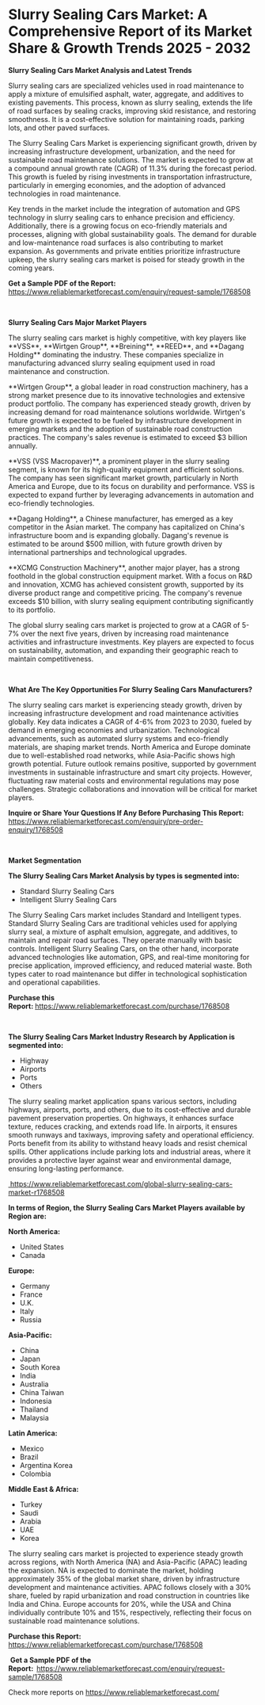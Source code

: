 <p><h1>Slurry Sealing Cars Market: A Comprehensive Report of its Market Share & Growth Trends 2025 - 2032</h1></p><p><strong>Slurry Sealing Cars Market Analysis and Latest Trends</strong></p>
<p><p>Slurry sealing cars are specialized vehicles used in road maintenance to apply a mixture of emulsified asphalt, water, aggregate, and additives to existing pavements. This process, known as slurry sealing, extends the life of road surfaces by sealing cracks, improving skid resistance, and restoring smoothness. It is a cost-effective solution for maintaining roads, parking lots, and other paved surfaces.</p><p>The Slurry Sealing Cars Market is experiencing significant growth, driven by increasing infrastructure development, urbanization, and the need for sustainable road maintenance solutions. The market is expected to grow at a compound annual growth rate (CAGR) of 11.3% during the forecast period. This growth is fueled by rising investments in transportation infrastructure, particularly in emerging economies, and the adoption of advanced technologies in road maintenance.</p><p>Key trends in the market include the integration of automation and GPS technology in slurry sealing cars to enhance precision and efficiency. Additionally, there is a growing focus on eco-friendly materials and processes, aligning with global sustainability goals. The demand for durable and low-maintenance road surfaces is also contributing to market expansion. As governments and private entities prioritize infrastructure upkeep, the slurry sealing cars market is poised for steady growth in the coming years.</p></p>
<p><strong>Get a Sample PDF of the Report:&nbsp;</strong> <a href="https://www.reliablemarketforecast.com/enquiry/request-sample/1768508?utm_campaign=1144&utm_medium=2&utm_source=Github&utm_content=ia&utm_term=23012025&utm_id=slurry-sealing-cars">https://www.reliablemarketforecast.com/enquiry/request-sample/1768508</a></p>
<p>&nbsp;</p>
<p><strong>Slurry Sealing Cars Major Market Players</strong></p>
<p><p>The slurry sealing cars market is highly competitive, with key players like **VSS**, **Wirtgen Group**, **Breining**, **REED**, and **Dagang Holding** dominating the industry. These companies specialize in manufacturing advanced slurry sealing equipment used in road maintenance and construction. </p><p>**Wirtgen Group**, a global leader in road construction machinery, has a strong market presence due to its innovative technologies and extensive product portfolio. The company has experienced steady growth, driven by increasing demand for road maintenance solutions worldwide. Wirtgen's future growth is expected to be fueled by infrastructure development in emerging markets and the adoption of sustainable road construction practices. The company's sales revenue is estimated to exceed $3 billion annually.</p><p>**VSS (VSS Macropaver)**, a prominent player in the slurry sealing segment, is known for its high-quality equipment and efficient solutions. The company has seen significant market growth, particularly in North America and Europe, due to its focus on durability and performance. VSS is expected to expand further by leveraging advancements in automation and eco-friendly technologies.</p><p>**Dagang Holding**, a Chinese manufacturer, has emerged as a key competitor in the Asian market. The company has capitalized on China's infrastructure boom and is expanding globally. Dagang's revenue is estimated to be around $500 million, with future growth driven by international partnerships and technological upgrades.</p><p>**XCMG Construction Machinery**, another major player, has a strong foothold in the global construction equipment market. With a focus on R&D and innovation, XCMG has achieved consistent growth, supported by its diverse product range and competitive pricing. The company's revenue exceeds $10 billion, with slurry sealing equipment contributing significantly to its portfolio.</p><p>The global slurry sealing cars market is projected to grow at a CAGR of 5-7% over the next five years, driven by increasing road maintenance activities and infrastructure investments. Key players are expected to focus on sustainability, automation, and expanding their geographic reach to maintain competitiveness.</p></p>
<p>&nbsp;</p>
<p><strong>What Are The Key Opportunities For Slurry Sealing Cars Manufacturers?</strong></p>
<p><p>The slurry sealing cars market is experiencing steady growth, driven by increasing infrastructure development and road maintenance activities globally. Key data indicates a CAGR of 4-6% from 2023 to 2030, fueled by demand in emerging economies and urbanization. Technological advancements, such as automated slurry systems and eco-friendly materials, are shaping market trends. North America and Europe dominate due to well-established road networks, while Asia-Pacific shows high growth potential. Future outlook remains positive, supported by government investments in sustainable infrastructure and smart city projects. However, fluctuating raw material costs and environmental regulations may pose challenges. Strategic collaborations and innovation will be critical for market players.</p></p>
<p><strong>Inquire or Share Your Questions If Any Before Purchasing This Report:</strong> <a href="https://www.reliablemarketforecast.com/enquiry/pre-order-enquiry/1768508?utm_campaign=1144&utm_medium=2&utm_source=Github&utm_content=ia&utm_term=23012025&utm_id=slurry-sealing-cars">https://www.reliablemarketforecast.com/enquiry/pre-order-enquiry/1768508</a></p>
<p>&nbsp;</p>
<p><strong>Market Segmentation</strong></p>
<p><strong>The Slurry Sealing Cars Market Analysis by types is segmented into:</strong></p>
<p><ul><li>Standard Slurry Sealing Cars</li><li>Intelligent Slurry Sealing Cars</li></ul></p>
<p><p>The Slurry Sealing Cars market includes Standard and Intelligent types. Standard Slurry Sealing Cars are traditional vehicles used for applying slurry seal, a mixture of asphalt emulsion, aggregate, and additives, to maintain and repair road surfaces. They operate manually with basic controls. Intelligent Slurry Sealing Cars, on the other hand, incorporate advanced technologies like automation, GPS, and real-time monitoring for precise application, improved efficiency, and reduced material waste. Both types cater to road maintenance but differ in technological sophistication and operational capabilities.</p></p>
<p><strong>Purchase this Report:&nbsp;</strong><a href="https://www.reliablemarketforecast.com/purchase/1768508?utm_campaign=1144&utm_medium=2&utm_source=Github&utm_content=ia&utm_term=23012025&utm_id=slurry-sealing-cars">https://www.reliablemarketforecast.com/purchase/1768508</a></p>
<p>&nbsp;</p>
<p><strong>The Slurry Sealing Cars Market Industry Research by Application is segmented into:</strong></p>
<p><ul><li>Highway</li><li>Airports</li><li>Ports</li><li>Others</li></ul></p>
<p><p>The slurry sealing market application spans various sectors, including highways, airports, ports, and others, due to its cost-effective and durable pavement preservation properties. On highways, it enhances surface texture, reduces cracking, and extends road life. In airports, it ensures smooth runways and taxiways, improving safety and operational efficiency. Ports benefit from its ability to withstand heavy loads and resist chemical spills. Other applications include parking lots and industrial areas, where it provides a protective layer against wear and environmental damage, ensuring long-lasting performance.</p></p>
<p><a href="https://www.reliablemarketforecast.com/global-slurry-sealing-cars-market-r1768508?utm_campaign=1144&utm_medium=2&utm_source=Github&utm_content=ia&utm_term=23012025&utm_id=slurry-sealing-cars">&nbsp;https://www.reliablemarketforecast.com/global-slurry-sealing-cars-market-r1768508</a></p>
<p><strong>In terms of Region, the Slurry Sealing Cars Market Players available by Region are:</strong></p>
<p>
    <p> <strong> North America: </strong>
        <ul>
            <li>United States</li>
            <li>Canada</li>
        </ul>
        </p> 
    <p> <strong> Europe: </strong>
        <ul>
            <li>Germany</li>
            <li>France</li>
            <li>U.K.</li>
            <li>Italy</li>
            <li>Russia</li>
        </ul>
        </p> 
    <p> <strong> Asia-Pacific: </strong>
        <ul>
            <li>China</li>
            <li>Japan</li>
            <li>South Korea</li>
            <li>India</li>
            <li>Australia</li>
            <li>China Taiwan</li>
            <li>Indonesia</li>
            <li>Thailand</li>
            <li>Malaysia</li>
        </ul>
        </p> 
    <p> <strong> Latin America: </strong>
        <ul>
            <li>Mexico</li>
            <li>Brazil</li>
            <li>Argentina Korea</li>
            <li>Colombia</li>
        </ul>
        </p> 
    <p> <strong> Middle East & Africa: </strong>
        <ul>
            <li>Turkey</li>
            <li>Saudi</li>
            <li>Arabia</li>
            <li>UAE</li>
            <li>Korea</li>
        </ul>
    </p>
    </p>
<p><p>The slurry sealing cars market is projected to experience steady growth across regions, with North America (NA) and Asia-Pacific (APAC) leading the expansion. NA is expected to dominate the market, holding approximately 35% of the global market share, driven by infrastructure development and maintenance activities. APAC follows closely with a 30% share, fueled by rapid urbanization and road construction in countries like India and China. Europe accounts for 20%, while the USA and China individually contribute 10% and 15%, respectively, reflecting their focus on sustainable road maintenance solutions.</p></p>
<p><strong>Purchase this Report: </strong><a href="https://www.reliablemarketforecast.com/purchase/1768508?utm_campaign=1144&utm_medium=2&utm_source=Github&utm_content=ia&utm_term=23012025&utm_id=slurry-sealing-cars">https://www.reliablemarketforecast.com/purchase/1768508</a></p>
<p>&nbsp;<strong>Get a Sample PDF of the Report:&nbsp;&nbsp;</strong><a href="https://www.reliablemarketforecast.com/enquiry/request-sample/1768508?utm_campaign=1144&utm_medium=2&utm_source=Github&utm_content=ia&utm_term=23012025&utm_id=slurry-sealing-cars">https://www.reliablemarketforecast.com/enquiry/request-sample/1768508</a></p>
<p><strong></strong></p>
<p>Check more reports on <a href="https://www.reliablemarketforecast.com/?utm_campaign=1144&utm_medium=2&utm_source=Github&utm_content=ia&utm_term=23012025&utm_id=slurry-sealing-cars">https://www.reliablemarketforecast.com/</a></p>